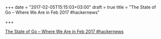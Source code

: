 +++
date = "2017-02-05T15:15:03+03:00"
draft = true
title = "The State of Go – Where We Are in Feb 2017  #hackernews"

+++

<p><a href="https://t.co/bJEsM34wfB">The State of Go – Where We Are in Feb 2017  #hackernews</a></p>
